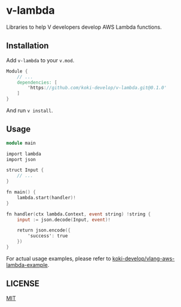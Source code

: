 # v-lambda

Libraries to help V developers develop AWS Lambda functions.

## Installation

Add `v-lambda` to your `v.mod`.

```v
Module {
	// ...
	dependencies: [
		'https://github.com/koki-develop/v-lambda.git@0.1.0'
	]
}
```

And run `v install`.

## Usage

```v
module main

import lambda
import json

struct Input {
	// ...
}

fn main() {
	lambda.start(handler)!
}

fn handler(ctx lambda.Context, event string) !string {
	input := json.decode(Input, event)!

	return json.encode({
		'success': true
	})
}
```

For actual usage examples, please refer to [koki-develop/vlang-aws-lambda-example](https://github.com/koki-develop/vlang-aws-lambda-example).

## LICENSE

[MIT](./LICENSE)
